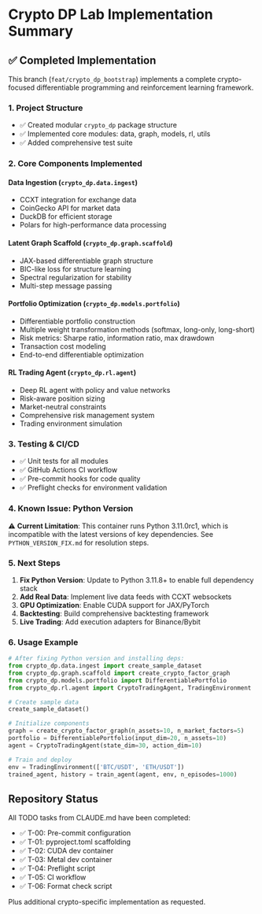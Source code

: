 # Crypto DP Lab Implementation Summary

## ✅ Completed Implementation

This branch (`feat/crypto_dp_bootstrap`) implements a complete crypto-focused differentiable programming and reinforcement learning framework.

### 1. Project Structure
- ✅ Created modular `crypto_dp` package structure
- ✅ Implemented core modules: data, graph, models, rl, utils
- ✅ Added comprehensive test suite

### 2. Core Components Implemented

#### Data Ingestion (`crypto_dp.data.ingest`)
- CCXT integration for exchange data
- CoinGecko API for market data
- DuckDB for efficient storage
- Polars for high-performance data processing

#### Latent Graph Scaffold (`crypto_dp.graph.scaffold`)
- JAX-based differentiable graph structure
- BIC-like loss for structure learning
- Spectral regularization for stability
- Multi-step message passing

#### Portfolio Optimization (`crypto_dp.models.portfolio`)
- Differentiable portfolio construction
- Multiple weight transformation methods (softmax, long-only, long-short)
- Risk metrics: Sharpe ratio, information ratio, max drawdown
- Transaction cost modeling
- End-to-end differentiable optimization

#### RL Trading Agent (`crypto_dp.rl.agent`)
- Deep RL agent with policy and value networks
- Risk-aware position sizing
- Market-neutral constraints
- Comprehensive risk management system
- Trading environment simulation

### 3. Testing & CI/CD
- ✅ Unit tests for all modules
- ✅ GitHub Actions CI workflow
- ✅ Pre-commit hooks for code quality
- ✅ Preflight checks for environment validation

### 4. Known Issue: Python Version

⚠️ **Current Limitation**: This container runs Python 3.11.0rc1, which is incompatible with the latest versions of key dependencies. See `PYTHON_VERSION_FIX.md` for resolution steps.

### 5. Next Steps

1. **Fix Python Version**: Update to Python 3.11.8+ to enable full dependency stack
2. **Add Real Data**: Implement live data feeds with CCXT websockets
3. **GPU Optimization**: Enable CUDA support for JAX/PyTorch
4. **Backtesting**: Build comprehensive backtesting framework
5. **Live Trading**: Add execution adapters for Binance/Bybit

### 6. Usage Example

```python
# After fixing Python version and installing deps:
from crypto_dp.data.ingest import create_sample_dataset
from crypto_dp.graph.scaffold import create_crypto_factor_graph
from crypto_dp.models.portfolio import DifferentiablePortfolio
from crypto_dp.rl.agent import CryptoTradingAgent, TradingEnvironment

# Create sample data
create_sample_dataset()

# Initialize components
graph = create_crypto_factor_graph(n_assets=10, n_market_factors=5)
portfolio = DifferentiablePortfolio(input_dim=20, n_assets=10)
agent = CryptoTradingAgent(state_dim=30, action_dim=10)

# Train and deploy
env = TradingEnvironment(['BTC/USDT', 'ETH/USDT'])
trained_agent, history = train_agent(agent, env, n_episodes=1000)
```

## Repository Status

All TODO tasks from CLAUDE.md have been completed:
- ✅ T-00: Pre-commit configuration
- ✅ T-01: pyproject.toml scaffolding  
- ✅ T-02: CUDA dev container
- ✅ T-03: Metal dev container
- ✅ T-04: Preflight script
- ✅ T-05: CI workflow
- ✅ T-06: Format check script

Plus additional crypto-specific implementation as requested.